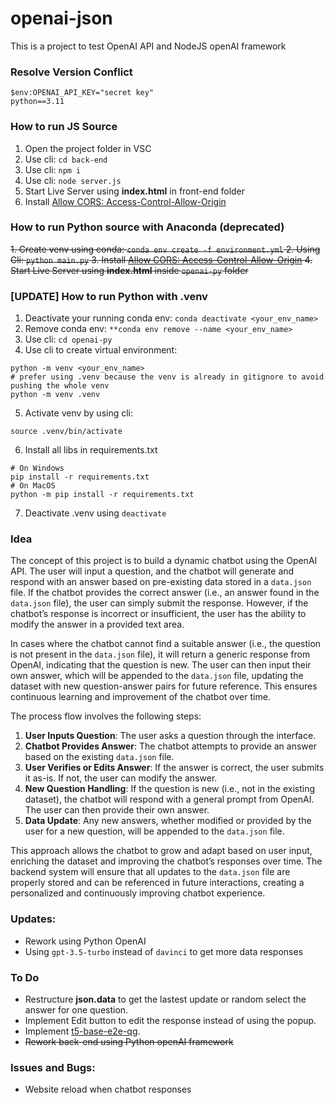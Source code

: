 
# openai-json

This is a project to test OpenAI API and NodeJS openAI framework

### Resolve Version Conflict

```
$env:OPENAI_API_KEY="secret key"
python==3.11
```

### How to run JS Source

1. Open the project folder in VSC
2. Use cli: 
```cd back-end```
3. Use cli: 
```npm i```
4. Use cli: 
```node server.js```
5. Start Live Server using **index.html** in front-end folder
6. Install [Allow CORS: Access-Control-Allow-Origin](https://chromewebstore.google.com/detail/allow-cors-access-control/lhobafahddgcelffkeicbaginigeejlf)

### How to run Python source with Anaconda (deprecated)
~~1. Create venv using conda: 
```conda env create -f environment.yml```
2. Using Cli: 
```python main.py```
3. Install [Allow CORS: Access-Control-Allow-Origin](https://chromewebstore.google.com/detail/allow-cors-access-control/lhobafahddgcelffkeicbaginigeejlf)
4. Start Live Server using **index.html** inside `openai-py` folder~~

### [UPDATE] How to run Python with .venv
1. Deactivate your running conda env: 
```conda deactivate <your_env_name>```
2. Remove conda env: 
```**conda env remove --name <your_env_name>```
3. Use cli: 
```cd openai-py```
4. Use cli to create virtual environment:
```
python -m venv <your_env_name>
# prefer using .venv because the venv is already in gitignore to avoid pushing the whole venv
python -m venv .venv
```
5. Activate venv by using cli:
```
source .venv/bin/activate
```
6. Install all libs in requirements.txt
```
# On Windows
pip install -r requirements.txt
# On MacOS
python -m pip install -r requirements.txt
```
7. Deactivate .venv using `deactivate`

### Idea

The concept of this project is to build a dynamic chatbot using the OpenAI API. The user will input a question, and the chatbot will generate and respond with an answer based on pre-existing data stored in a `data.json` file. If the chatbot provides the correct answer (i.e., an answer found in the `data.json` file), the user can simply submit the response. However, if the chatbot’s response is incorrect or insufficient, the user has the ability to modify the answer in a provided text area.

In cases where the chatbot cannot find a suitable answer (i.e., the question is not present in the `data.json` file), it will return a generic response from OpenAI, indicating that the question is new. The user can then input their own answer, which will be appended to the `data.json` file, updating the dataset with new question-answer pairs for future reference. This ensures continuous learning and improvement of the chatbot over time.

The process flow involves the following steps:

1.  **User Inputs Question**: The user asks a question through the interface.
2.  **Chatbot Provides Answer**: The chatbot attempts to provide an answer based on the existing `data.json` file.
3.  **User Verifies or Edits Answer**: If the answer is correct, the user submits it as-is. If not, the user can modify the answer.
4.  **New Question Handling**: If the question is new (i.e., not in the existing dataset), the chatbot will respond with a general prompt from OpenAI. The user can then provide their own answer.
5.  **Data Update**: Any new answers, whether modified or provided by the user for a new question, will be appended to the `data.json` file.

This approach allows the chatbot to grow and adapt based on user input, enriching the dataset and improving the chatbot’s responses over time. The backend system will ensure that all updates to the `data.json` file are properly stored and can be referenced in future interactions, creating a personalized and continuously improving chatbot experience.

### Updates:
- Rework using Python OpenAI
- Using `gpt-3.5-turbo` instead of `davinci` to get more data responses

### To Do
- Restructure **json.data** to get the lastest update or random select the answer for one question.
- Implement Edit button to edit the response instead of using the popup.
- Implement [t5-base-e2e-qg](https://huggingface.co/valhalla/t5-base-e2e-qg).
- ~~Rework back-end using Python openAI framework~~

### Issues and Bugs:
- Website reload when chatbot responses
